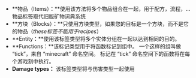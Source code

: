 * **物品（Items）：**使用该方法将多个物品组合在一起，用于配方，流程，… 物品标签取代旧版矿物词典系统
* **方块（Blocks）：**只使用方块类型，如果您的目标是一个方块，而不是它的物品（_these标签不能用于recipes_）
* **Entity：**使用该标签类型将多个实体分组在一起以达到相同的目的。
* **Functions：**该标记类型用于将函数标记到组中。 一个这样的组叫做 “tick”，来自 “minecraft” 命名空间。 标记在 “tick” 命名空间下的函数将在每个游戏刻中执行。
* **Damage types：** 该标签类型将与伤害类型一起使用